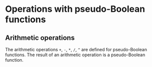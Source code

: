 # Operations with pseudo-Boolean functions

## Arithmetic operations

The arithmetic operations `+`, `-`, `*`, `/`, `^` are defined for pseudo-Boolean functions. The result of an arithmetic operation is a pseudo-Boolean function.
